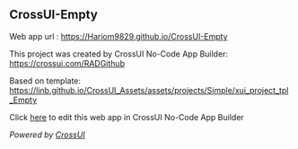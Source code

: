## CrossUI-Empty
Web app url : https://Hariom9829.github.io/CrossUI-Empty

This project was created by CrossUI No-Code App Builder: https://crossui.com/RADGithub

Based on template: https://linb.github.io/CrossUI_Assets/assets/projects/Simple/xui_project_tpl_Empty

Click [here](https://crossui.com/RADGithub/#!from=github&owner=Hariom9829&repo=CrossUI-Empty) to edit this web app in CrossUI No-Code App Builder

<i>Powered by [CrossUI](https://crossui.com)</i>
